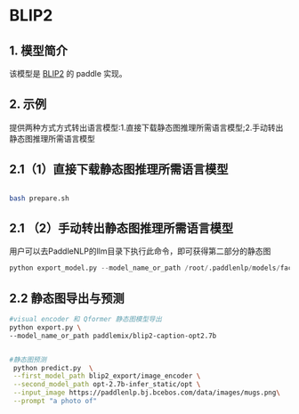 # BLIP2

## 1. 模型简介

该模型是 [BLIP2](https://arxiv.org/abs/2301.12597) 的 paddle 实现。


## 2. 示例
提供两种方式方式转出语言模型:1.直接下载静态图推理所需语言模型;2.手动转出静态图推理所需语言模型 
## 2.1（1）直接下载静态图推理所需语言模型 
```bash

bash prepare.sh

```
## 2.1 （2）手动转出静态图推理所需语言模型 
用户可以去PaddleNLP的llm目录下执行此命令，即可获得第二部分的静态图
```python
python export_model.py --model_name_or_path /root/.paddlenlp/models/facebook/opt-2.7b --output_path opt-2.7b-export --dtype float16 --inference_model --model_prefix=opt --model_type=opt-img2txt
```
## 2.2 静态图导出与预测
```bash
#visual encoder 和 Qformer 静态图模型导出
python export.py \
--model_name_or_path paddlemix/blip2-caption-opt2.7b


#静态图预测
 python predict.py  \
 --first_model_path blip2_export/image_encoder \
 --second_model_path opt-2.7b-infer_static/opt \
 --input_image https://paddlenlp.bj.bcebos.com/data/images/mugs.png\
 --prompt "a photo of"

```
